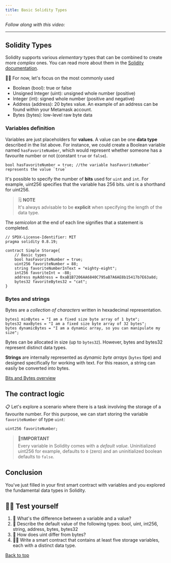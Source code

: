 ```yaml
---
title: Basic Solidity Types
---
```


_Follow along with this video:_

---
<a name="top"></a>
## Solidity Types
Solidity supports various *elementary* types that can be combined to create more *complex* ones. You can read more about them in the [Solidity documentation](https://docs.soliditylang.org/en/v0.8.20/types.html#types).

🕵️‍♂️ For now, let's focus on the most commonly used
- Boolean (bool): true or false
- Unsigned Integer (uint): unsigned whole number (positive)
- Integer (int): signed whole number (positive and negative)
- Address (address): 20 bytes value. An example of an address can be found within your Metamask account.
- Bytes (bytes): low-level raw byte data

### Variables definition
Variables are just placeholders for **values**. A value can be one **data type** described in the list above. For instance, we could create a Boolean variable named `hasFavoriteNumber`, which would represent whether someone has a favourite number or not (constant `true` or `false`).

```solidity
bool hasFavoriteNumber = true; //the variable hasFavoriteNumber` represents the value `true`
```
It's possible to specify the number of **bits** used for `uint` and `int`. For example, uint256 specifies that the variable has 256 bits. uint is a shorthand for uint256.

> 🗒️ **NOTE** <br>
It's always advisable to be **explicit** when specifying the length of the data type.

The _semicolon_ at the end of each line signifies that a statement is completed.
```solidity
// SPDX-License-Identifier: MIT
pragma solidity 0.8.19;

contract Simple Storage{
    // Basic types
    bool hasFavoriteNumber = true;
    uint256 favoriteNumber = 88;
    string favoriteNumberInText = "eighty-eight";
    int256 favoriteInt = -88;
    address myAddress = 0xaB1B7206AA6840C795aB7A6AE8b15417b7E63a8d;
    bytes32 favoriteBytes32 = "cat";
}
```
### Bytes and strings
Bytes are a _collection of characters_ written in hexadecimal representation.
```solidity
bytes1 minBytes = "I am a fixed size byte array of 1 byte";
bytes32 maxBytes = "I am a fixed size byte array of 32 bytes";
bytes dynamicBytes = "I am a dynamic array, so you can manipulate my size";
```
Bytes can be allocated in size (up to `bytes32`). However, bytes and bytes32 represent distinct data types.

**Strings** are internally represented as _dynamic byte arrays_ (`bytes` tipe) and designed specifically for working with text. For this reason, a string can easily be converted into bytes.

[Bits and Bytes overview](https://www.youtube.com/watch?v=Dnd28lQHquU)

## The contract logic
📋 Let's explore a scenario where there is a task involving the storage of a favourite number. For this purpose, we can start storing the variable `favoriteNumber` of type `uint`:
```solidity
uint256 favoriteNumber;
```
> 👀❗**IMPORTANT** <br>
Every variable in Solidity comes with a _default value_. Uninitialized uint256 for example, defaults to `0` (zero) and an uninitialized boolean defaults to `false`.

## Conclusion
You've just filled in your first smart contract with variables and you explored the fundamental data types in Solidity.

## 🧑‍💻 Test yourself

1. 📕 What's the difference between a variable and a value?
2. 📕 Describe the default value of the following types: bool, uint, int256, string, address, bytes, bytes32
3. 📕 How does uint differ from bytes?
4. 🧑‍💻 Write a smart contract that contains at least five storage variables, each with a distinct data type.

[Back to top](#top)